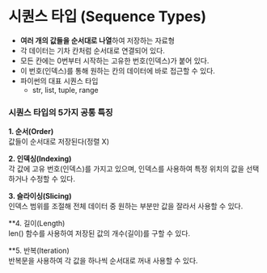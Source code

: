 # 시퀀스 타입 (Sequence Types)
- **여러 개의 값들을 순서대로 나열**하여 저장하는 자료형  
- 각 데이터는 기차 칸처럼 순서대로 연결되어 있다.  
- 모든 칸에는 0번부터 시작하는 고유한 번호(인덱스)가 붙어 있다.  
- 이 번호(인덱스)를 통해 원하는 칸의 데이터에 바로 접근할 수 있다.  
- 파이썬의 대표 시퀀스 타입  
    - str, list, tuple, range  

### 시퀀스 타입의 5가지 공통 특징
**1. 순서(Order)**  
    값들이 순서대로 저장된다(정렬 X)  
  
**2. 인덱싱(Indexing)**  
    각 값에 고유 번호(인덱스)를 가지고 있으며, 인덱스를 사용하여 특정 위치의 값을 선택하거나 수정할 수 있다.  
  
**3. 슬라이싱(Slicing)**  
    인덱스 범위를 조절해 전체 데이터 중 원하는 부분만 값을 잘라서 사용할 수 있다.  
  
**4. 길이(Length)  
    len() 함수를 사용하여 저장된 값의 개수(길이)를 구할 수 있다.  
  
**5. 반복(Iteration)  
    반복문을 사용하여 각 값을 하나씩 순서대로 꺼내 사용할 수 있다.  
